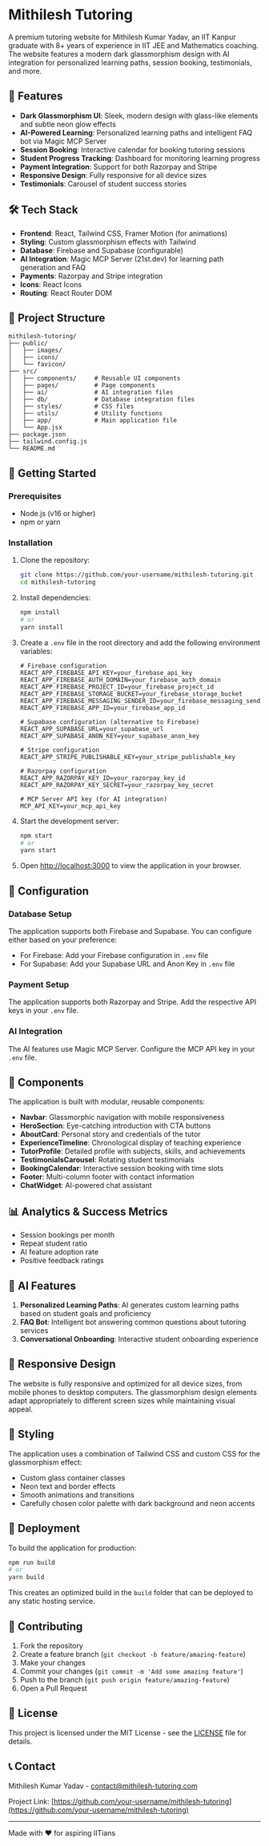 # Mithilesh Tutoring

A premium tutoring website for Mithilesh Kumar Yadav, an IIT Kanpur graduate with 8+ years of experience in IIT JEE and Mathematics coaching. The website features a modern dark glassmorphism design with AI integration for personalized learning paths, session booking, testimonials, and more.

## 🌟 Features

- **Dark Glassmorphism UI**: Sleek, modern design with glass-like elements and subtle neon glow effects
- **AI-Powered Learning**: Personalized learning paths and intelligent FAQ bot via Magic MCP Server
- **Session Booking**: Interactive calendar for booking tutoring sessions
- **Student Progress Tracking**: Dashboard for monitoring learning progress
- **Payment Integration**: Support for both Razorpay and Stripe
- **Responsive Design**: Fully responsive for all device sizes
- **Testimonials**: Carousel of student success stories

## 🛠️ Tech Stack

- **Frontend**: React, Tailwind CSS, Framer Motion (for animations)
- **Styling**: Custom glassmorphism effects with Tailwind
- **Database**: Firebase and Supabase (configurable)
- **AI Integration**: Magic MCP Server (21st.dev) for learning path generation and FAQ
- **Payments**: Razorpay and Stripe integration
- **Icons**: React Icons
- **Routing**: React Router DOM

## 📁 Project Structure

```
mithilesh-tutoring/
├── public/
│   ├── images/
│   ├── icons/
│   └── favicon/
├── src/
│   ├── components/     # Reusable UI components
│   ├── pages/          # Page components
│   ├── ai/             # AI integration files
│   ├── db/             # Database integration files
│   ├── styles/         # CSS files
│   ├── utils/          # Utility functions
│   ├── app/            # Main application file
│   └── App.jsx
├── package.json
├── tailwind.config.js
└── README.md
```

## 🚀 Getting Started

### Prerequisites

- Node.js (v16 or higher)
- npm or yarn

### Installation

1. Clone the repository:
   ```bash
   git clone https://github.com/your-username/mithilesh-tutoring.git
   cd mithilesh-tutoring
   ```

2. Install dependencies:
   ```bash
   npm install
   # or
   yarn install
   ```

3. Create a `.env` file in the root directory and add the following environment variables:
   ```env
   # Firebase configuration
   REACT_APP_FIREBASE_API_KEY=your_firebase_api_key
   REACT_APP_FIREBASE_AUTH_DOMAIN=your_firebase_auth_domain
   REACT_APP_FIREBASE_PROJECT_ID=your_firebase_project_id
   REACT_APP_FIREBASE_STORAGE_BUCKET=your_firebase_storage_bucket
   REACT_APP_FIREBASE_MESSAGING_SENDER_ID=your_firebase_messaging_sender_id
   REACT_APP_FIREBASE_APP_ID=your_firebase_app_id

   # Supabase configuration (alternative to Firebase)
   REACT_APP_SUPABASE_URL=your_supabase_url
   REACT_APP_SUPABASE_ANON_KEY=your_supabase_anon_key

   # Stripe configuration
   REACT_APP_STRIPE_PUBLISHABLE_KEY=your_stripe_publishable_key

   # Razorpay configuration
   REACT_APP_RAZORPAY_KEY_ID=your_razorpay_key_id
   REACT_APP_RAZORPAY_KEY_SECRET=your_razorpay_key_secret

   # MCP Server API key (for AI integration)
   MCP_API_KEY=your_mcp_api_key
   ```

4. Start the development server:
   ```bash
   npm start
   # or
   yarn start
   ```

5. Open [http://localhost:3000](http://localhost:3000) to view the application in your browser.

## 🔧 Configuration

### Database Setup

The application supports both Firebase and Supabase. You can configure either based on your preference:

- For Firebase: Add your Firebase configuration in `.env` file
- For Supabase: Add your Supabase URL and Anon Key in `.env` file

### Payment Setup

The application supports both Razorpay and Stripe. Add the respective API keys in your `.env` file.

### AI Integration

The AI features use Magic MCP Server. Configure the MCP API key in your `.env` file.

## 🧩 Components

The application is built with modular, reusable components:

- **Navbar**: Glassmorphic navigation with mobile responsiveness
- **HeroSection**: Eye-catching introduction with CTA buttons
- **AboutCard**: Personal story and credentials of the tutor
- **ExperienceTimeline**: Chronological display of teaching experience
- **TutorProfile**: Detailed profile with subjects, skills, and achievements
- **TestimonialsCarousel**: Rotating student testimonials
- **BookingCalendar**: Interactive session booking with time slots
- **Footer**: Multi-column footer with contact information
- **ChatWidget**: AI-powered chat assistant

## 📊 Analytics & Success Metrics

- Session bookings per month
- Repeat student ratio
- AI feature adoption rate
- Positive feedback ratings

## 🤖 AI Features

1. **Personalized Learning Paths**: AI generates custom learning paths based on student goals and proficiency
2. **FAQ Bot**: Intelligent bot answering common questions about tutoring services
3. **Conversational Onboarding**: Interactive student onboarding experience

## 📱 Responsive Design

The website is fully responsive and optimized for all device sizes, from mobile phones to desktop computers. The glassmorphism design elements adapt appropriately to different screen sizes while maintaining visual appeal.

## 🎨 Styling

The application uses a combination of Tailwind CSS and custom CSS for the glassmorphism effect:

- Custom glass container classes
- Neon text and border effects
- Smooth animations and transitions
- Carefully chosen color palette with dark background and neon accents

## 🚀 Deployment

To build the application for production:

```bash
npm run build
# or
yarn build
```

This creates an optimized build in the `build` folder that can be deployed to any static hosting service.

## 🤝 Contributing

1. Fork the repository
2. Create a feature branch (`git checkout -b feature/amazing-feature`)
3. Make your changes
4. Commit your changes (`git commit -m 'Add some amazing feature'`)
5. Push to the branch (`git push origin feature/amazing-feature`)
6. Open a Pull Request

## 📄 License

This project is licensed under the MIT License - see the [LICENSE](LICENSE) file for details.

## 📞 Contact

Mithilesh Kumar Yadav - contact@mithilesh-tutoring.com

Project Link: [https://github.com/your-username/mithilesh-tutoring](https://github.com/your-username/mithilesh-tutoring)

---

Made with ❤️ for aspiring IITians